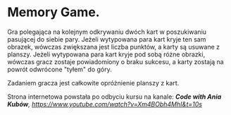 # Memory Game.

Gra polegająca na kolejnym odkrywaniu dwóch kart w poszukiwaniu pasującej do siebie pary. Jeżeli wytypowana para kart kryje ten sam obrazek, wówczas zwiększana jest liczba punktów, a karty są usuwane z planszy. Jeżeli wytypowana para kart kryje pod sobą różne obrazki, wówczas gracz zostaje powiadomiony o braku sukcesu, a karty zostają na powrót odwrócone "tyłem" do góry.

Zadaniem gracza jest całkowite opróżnienie planszy z kart.

Strona internetowa powstała po odbyciu kursu na kanale:
_**Code with Ania Kubów**, https://www.youtube.com/watch?v=Xm4BObh4MhI&t=10s_

